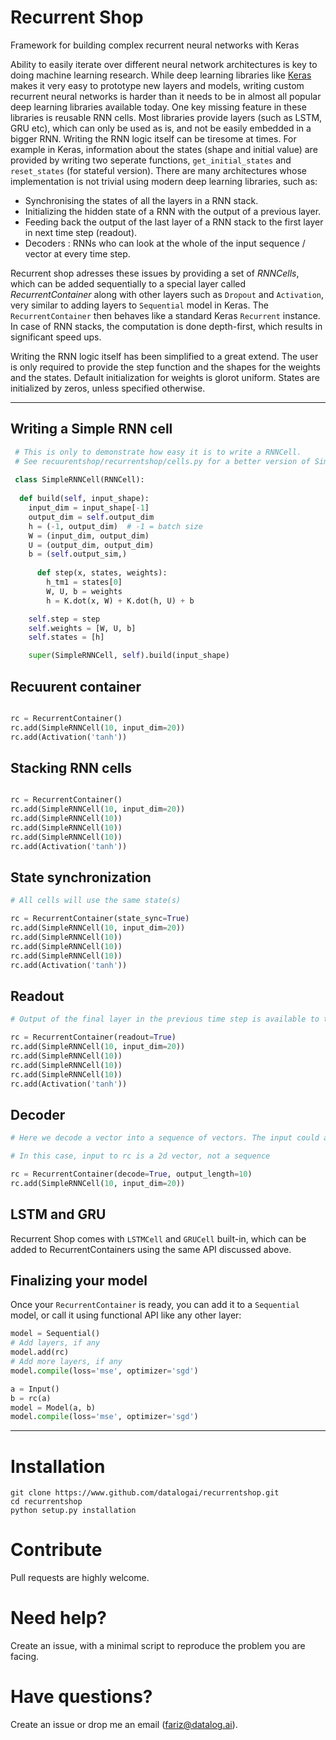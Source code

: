 # Recurrent Shop
Framework for building complex recurrent neural networks with Keras


Ability to easily iterate over different neural network architectures is key to doing machine learning research. While deep learning libraries like [Keras](https://www.keras.io) makes it very easy to prototype new layers and models, writing custom recurrent neural networks is harder than it needs to be in almost all popular deep learning libraries available today. One key missing feature in these libraries is reusable RNN cells. Most libraries provide layers (such as LSTM, GRU etc), which can only be used as is, and not be easily embedded in a bigger RNN. Writing the RNN logic itself can be tiresome at times. For example in Keras, information about the states (shape and initial value) are provided by writing two seperate functions, `get_initial_states` and `reset_states` (for stateful version). There are many architectures whose implementation is not trivial using modern deep learning libraries, such as:

* Synchronising the states of all the layers in a RNN stack.
* Initializing the hidden state of a RNN with the output of a previous layer.
* Feeding back the output of the last layer of a RNN stack to the first layer in next time step (readout).
* Decoders : RNNs who can look at the whole of the input sequence / vector at every time step.

Recurrent shop adresses these issues by providing a set of *RNNCells*, which can be added sequentially to a special layer called *RecurrentContainer* along with other layers such as `Dropout` and `Activation`, very similar to adding layers to `Sequential` model in Keras. The `RecurrentContainer` then behaves like a standard Keras `Recurrent` instance. In case of RNN stacks, the computation is done depth-first, which results in significant speed ups.

Writing the RNN logic itself has been simplified to a great extend. The user is only required to provide the step function and the shapes for the weights and the states. Default initialization for weights is glorot uniform. States are initialized by zeros, unless specified otherwise.

------------------

## Writing a Simple RNN cell
 
```python
 # This is only to demonstrate how easy it is to write a RNNCell.
 # See recuurentshop/recurrentshop/cells.py for a better version of SimpleRNNCell with more options.
 
 class SimpleRNNCell(RNNCell):
 
  def build(self, input_shape):
    input_dim = input_shape[-1]
    output_dim = self.output_dim
    h = (-1, output_dim)  # -1 = batch size
    W = (input_dim, output_dim)
    U = (output_dim, output_dim)
    b = (self.output_sim,)
   
      def step(x, states, weights):
        h_tm1 = states[0]
        W, U, b = weights
        h = K.dot(x, W) + K.dot(h, U) + b

    self.step = step
    self.weights = [W, U, b]
    self.states = [h]

    super(SimpleRNNCell, self).build(input_shape)

```

## Recuurent container

```python

rc = RecurrentContainer()
rc.add(SimpleRNNCell(10, input_dim=20))
rc.add(Activation('tanh'))
```

## Stacking RNN cells

```python

rc = RecurrentContainer()
rc.add(SimpleRNNCell(10, input_dim=20))
rc.add(SimpleRNNCell(10))
rc.add(SimpleRNNCell(10))
rc.add(SimpleRNNCell(10))
rc.add(Activation('tanh'))

```

## State synchronization

```python
# All cells will use the same state(s)

rc = RecurrentContainer(state_sync=True)
rc.add(SimpleRNNCell(10, input_dim=20))
rc.add(SimpleRNNCell(10))
rc.add(SimpleRNNCell(10))
rc.add(SimpleRNNCell(10))
rc.add(Activation('tanh'))
```

## Readout

```python
# Output of the final layer in the previous time step is available to the first layer(added to the input by default)

rc = RecurrentContainer(readout=True)
rc.add(SimpleRNNCell(10, input_dim=20))
rc.add(SimpleRNNCell(10))
rc.add(SimpleRNNCell(10))
rc.add(SimpleRNNCell(10))
rc.add(Activation('tanh'))
```

## Decoder

```python
# Here we decode a vector into a sequence of vectors. The input could also be a sequence, such as in the case of Attention models, where the whole input sequence is available to the RNN at every time step

# In this case, input to rc is a 2d vector, not a sequence

rc = RecurrentContainer(decode=True, output_length=10)
rc.add(SimpleRNNCell(10, input_dim=20))
```

## LSTM and GRU

Recurrent Shop comes with `LSTMCell` and `GRUCell` built-in, which can be added to RecurrentContainers using the same API discussed above.

## Finalizing your model

Once your `RecurrentContainer` is ready, you can add it to a `Sequential` model, or call it using functional API like any other layer:

```python
model = Sequential()
# Add layers, if any
model.add(rc)
# Add more layers, if any
model.compile(loss='mse', optimizer='sgd')
```

```python
a = Input()
b = rc(a)
model = Model(a, b)
model.compile(loss='mse', optimizer='sgd')
```

------------------


# Installation

```
git clone https://www.github.com/datalogai/recurrentshop.git
cd recurrentshop
python setup.py installation
```

# Contribute

Pull requests are highly welcome.

# Need help?

Create an issue, with a minimal script to reproduce the problem you are facing.

# Have questions?

Create an issue or drop me an email (fariz@datalog.ai).


